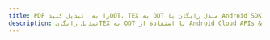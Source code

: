 ---title: PDF را به  تبدیل کنیدODT، TEX به ODT مبدل رایگان یا Android SDKdescription: تبدیل رایگانTEX به ODT با استفاده از Android Cloud APIs & SDK همچنین اسناد PDF را در Cloud ایجاد، ویرایش و رندر کنید.---